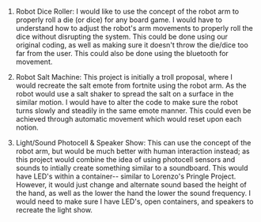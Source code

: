 1) Robot Dice Roller:
   I would like to use the concept of the robot arm to properly roll a die (or dice) for any board game. 
   I would have to understand how to adjust the robot's arm movements to properly roll the dice without disrupting the system.
   This could be done using our original coding, as well as making sure it doesn't throw the die/dice too far from the user.
   This could also be done using the bluetooth for movement.
   
2) Robot Salt Machine:
   This project is initially a troll proposal, where I would recreate the salt emote from fortnite using the robot arm.
   As the robot would use a salt shaker to spread the salt on a surface in the similar motion. I would have to alter the
   code to make sure the robot turns slowly and steadily in the same emote manner. This could even be achieved through 
   automatic movement which would reset upon each notion.
   
3) Light/Sound Photocell & Speaker Show:
   This can use the concept of the robot arm, but would be much better with human interaction instead; as this project
   would combine the idea of using photocell sensors and sounds to intially create something similar to a soundboard. This 
   would have LED's within a container-- similar to Lorenzo's Pringle Project. However, it would just change and alternate sound based
   the height of the hand, as well as the lower the hand the lower the sound frequency. I would need to make sure I have LED's, 
   open containers, and speakers to recreate the light show.
